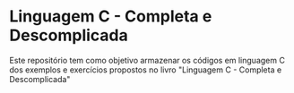 # Linguagem C - Completa e Descomplicada
Este repositório tem como objetivo armazenar os códigos em linguagem C dos exemplos e exercícios propostos no livro "Linguagem C - Completa e Descomplicada"
